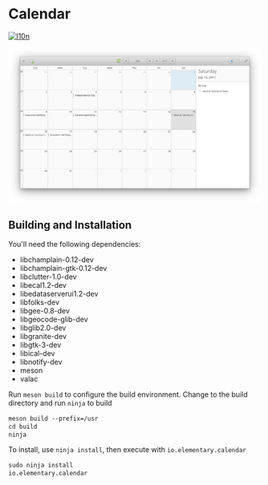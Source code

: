 # Calendar
[![l10n](https://l10n.elementary.io/widgets/calendar/-/svg-badge.svg)](https://l10n.elementary.io/projects/calendar)

![Screenshot](data/screenshot.png?raw=true)

## Building and Installation

You'll need the following dependencies:

* libchamplain-0.12-dev
* libchamplain-gtk-0.12-dev
* libclutter-1.0-dev
* libecal1.2-dev
* libedataserverui1.2-dev
* libfolks-dev
* libgee-0.8-dev
* libgeocode-glib-dev
* libglib2.0-dev
* libgranite-dev
* libgtk-3-dev
* libical-dev
* libnotify-dev
* meson
* valac

Run `meson build` to configure the build environment. Change to the build directory and run `ninja` to build

    meson build --prefix=/usr
    cd build
    ninja

To install, use `ninja install`, then execute with `io.elementary.calendar`

    sudo ninja install
    io.elementary.calendar
